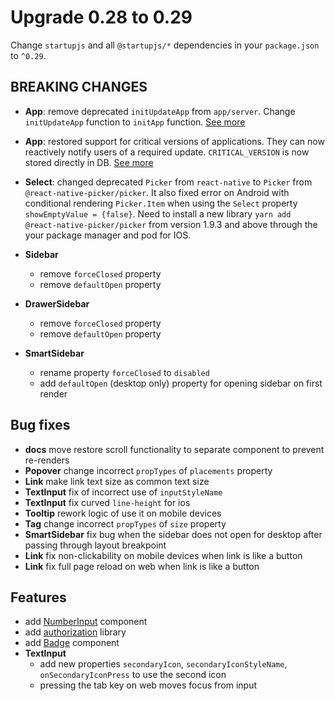 # Upgrade 0.28 to 0.29

Change `startupjs` and all `@startupjs/*` dependencies in your `package.json` to `^0.29`.

## BREAKING CHANGES
- **App**: remove deprecated `initUpdateApp` from `app/server`. Change `initUpdateApp` function to `initApp` function. [See more](https://github.com/startupjs/startupjs/tree/master/packages/app)

- **App**: restored support for critical versions of applications. They can now reactively notify users of a required update. `CRITICAL_VERSION` is now stored directly in DB. [See more](https://github.com/startupjs/startupjs/tree/master/packages/app)

- **Select**: changed deprecated `Picker` from `react-native` to `Picker` from `@react-native-picker/picker`. It also fixed error on Android with conditional rendering `Picker.Item` when using the `Select` property `showEmptyValue = {false}`. Need to install a new library `yarn add @react-native-picker/picker` from version 1.9.3 and above through the your package manager and pod for IOS.

- **Sidebar**
  - remove `forceClosed` property
  - remove `defaultOpen` property

- **DrawerSidebar**
  - remove `forceClosed` property
  - remove `defaultOpen` property

- **SmartSidebar**
  - rename property `forceClosed` to `disabled`
  - add `defaultOpen` (desktop only) property for opening sidebar on first render

## Bug fixes
- **docs** move restore scroll functionality to separate component to prevent re-renders
- **Popover** change incorrect `propTypes` of `placements` property
- **Link** make link text size as common text size
- **TextInput** fix of incorrect use of `inputStyleName`
- **TextInput** fix curved `line-height` for ios
- **Tooltip** rework logic of use it on mobile devices
- **Tag** change incorrect `propTypes` of `size` property
- **SmartSidebar** fix bug when the sidebar does not open for desktop after passing through layout breakpoint
- **Link** fix non-clickability on mobile devices when link is like a button
- **Link** fix full page reload on web when link is like a button

## Features
- add [NumberInput](/docs/forms/NumberInput) component
- add [authorization](/docs/auth/main) library
- add [Badge](/docs/components/Badge) component
- **TextInput**
  - add new properties `secondaryIcon`, `secondaryIconStyleName`, `onSecondaryIconPress` to use the second icon
  - pressing the tab key on web moves focus from input

